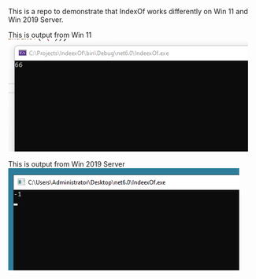 ﻿This is a repo to demonstrate that IndexOf works differently on Win 11 and Win 2019 Server.

This is output from Win 11
<br />
![Win 11](/Screenshot1.png)

This is output from Win 2019 Server
<br />
![Win 2019](/Screenshot2.png)